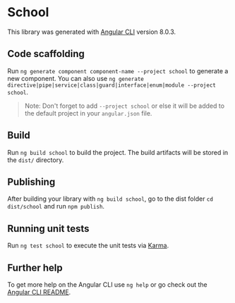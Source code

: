 # School

This library was generated with [Angular CLI](https://github.com/angular/angular-cli) version 8.0.3.

## Code scaffolding

Run `ng generate component component-name --project school` to generate a new component. You can also use `ng generate directive|pipe|service|class|guard|interface|enum|module --project school`.
> Note: Don't forget to add `--project school` or else it will be added to the default project in your `angular.json` file. 

## Build

Run `ng build school` to build the project. The build artifacts will be stored in the `dist/` directory.

## Publishing

After building your library with `ng build school`, go to the dist folder `cd dist/school` and run `npm publish`.

## Running unit tests

Run `ng test school` to execute the unit tests via [Karma](https://karma-runner.github.io).

## Further help

To get more help on the Angular CLI use `ng help` or go check out the [Angular CLI README](https://github.com/angular/angular-cli/blob/master/README.md).
